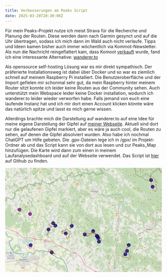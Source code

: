 ```yaml
---
title: Verbesserungen am Peaks Script
date: 2025-03-28T20:30:00Z
---
```


Für mein Peaks-Projekt nutze ich meist Strava für die Recherche und Planung der Routen. Diese werden dann nach Garmin gesynct und auf die Uhr übertragen, sodass ich mich dann im Wald auch nicht verlaufe. Tipps und Ideen kamen bisher auch immer wöchentlich via Kommot-Newsletter. Als nun die Nachricht reingeflattert kam, dass Komoot <a href='https://stadt-bremerhaven.de/komoot-wechselt-den-besitzer-bending-spoons-uebernimmt/' class='external' target='_blank' rel='noopener'>verkauft</a> wurde, fand ich eine interessante Alternative: <a href='https://wanderer.to' class='external' target='_blank' rel='noopener'>wanderer.to</a>

Als opensource self-hosting Lösung war es mir direkt sympathisch. Der präferierte Installationsweg ist dabei über Docker und so war es ziemlich schnell auf meinem Raspberry Pi installiert. Die Benutzeroberfläche und der Import gefielen mir schonmal sehr gut, da mein Raspberry hinter meinem Router sitzt konnte ich leider keine Routen aus der Community sehen. Auch unterstützt mein Webspace leider keine Docker installation, wodurch ich wanderer.to leider wieder verworfen habe. Falls jemand von euch eine laufende Instanz hat und ich mir dort einen Account klicken könnte wäre das natürlich spitze und lasst es mich gerne wissen.

Allerdings brachte mich die Darstellung auf wanderer.to auf eine Idee für meine eigene Darstellung der Gipfel auf [meiner Webseite](/assets/peaks_progress.html). Aktuell sind dort nur die gelaufenen Gipfel markiert, aber es wäre ja auch cool, die Routen zu sehen, auf denen die Gipfel absolviert wurden. Also habe ich nochmal ChatGPT um Hilfe gebeten. Die .gpx-Dateien lege ich in /gpx/ im Projekt-Ordner ab und das Script kann sie von dort aus lesen und zur Peaks_Map hinzufügen. Die Karte wird dann zum einen in meinem Laufanalysedashboard und auf der Webseite verwendet. Das Script ist <a href='https://github.com/johndillinger15/Peaks_Project_Map' class='external' target='_blank' rel='noopener'>hier</a> auf Github zu finden.

[<img src='/assets/images/2025/new_peaks_map.png' class='w-4/5' align='center' />](/assets/images/2025/new_peaks_map.png)<br><br>
